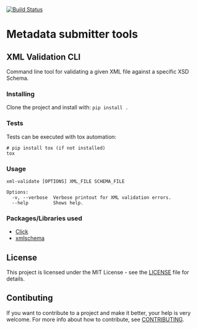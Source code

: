 [![Build Status](https://travis-ci.com/CSCfi/metadata-submitter-tools.svg?branch=master)](https://travis-ci.com/CSCfi/metadata-submitter-tools)

# Metadata submitter tools

## XML Validation CLI

Command line tool for validating a given XML file against a specific XSD Schema.

### Installing

Clone the project and install with: `pip install .`

### Tests

Tests can be executed with tox automation:
```
# pip install tox (if not installed)
tox
```

### Usage

```
xml-validate [OPTIONS] XML_FILE SCHEMA_FILE

Options:
  -v, --verbose  Verbose printout for XML validation errors.
  --help         Shows help.
```

### Packages/Libraries used

* [Click](https://click.palletsprojects.com/en/7.x/)
* [xmlschema](https://xmlschema.readthedocs.io/en/latest/index.html)

## License

This project is licensed under the MIT License - see the [LICENSE](LICENSE) file for details.

## Contibuting

If you want to contribute to a project and make it better, your help is very welcome. For more info about how to contribute, see [CONTRIBUTING](CONTRIBUTING.md).
